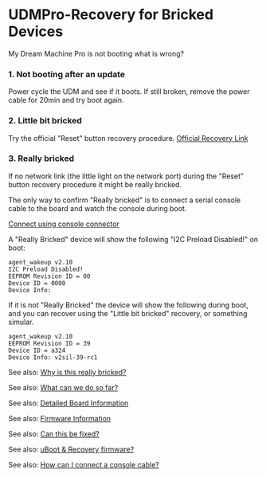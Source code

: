 # UDMPro-Recovery for Bricked Devices

My Dream Machine Pro is not booting what is wrong?

### 1. Not booting after an update
Power cycle the UDM and see if it boots. If still broken, remove the power cable for 20min and try boot again.

### 2. Little bit bricked
Try the official "Reset" button recovery procedure.
[Official Recovery Link](https://help.ui.com/hc/en-us/articles/360043360253-UniFi-Recovery-Mode)

### 3. Really bricked
If no network link (the little light on the network port) during the "Reset" button recovery procedure it might be really bricked.

The only way to confirm "Really bricked" is to connect a serial console cable to the board and watch the console during boot.

[Connect using console connector](UDMProConsoleCable.md)

A "Really Bricked" device will show the following "I2C Preload Disabled!" on boot:

```
agent_wakeup v2.10
I2C Preload Disabled!
EEPROM Revision ID = 00
Device ID = 0000
Device Info:
```

If it is not "Really Bricked" the device will show the following during boot, and you can recover using the "Little bit bricked" recovery, or something simular.

```
agent_wakeup v2.10
EEPROM Revision ID = 39
Device ID = a324
Device Info: v2sil-39-rc1
```

See also: [Why is this really bricked?](UDMProBicked.md)

See also: [What can we do so far?](UDMProCommands.md)

See also: [Detailed Board Information](UDMProBoardInfo.md)

See also: [Firmware Information](UDMProFirmwareVersions.md)

See also: [Can this be fixed?](UDMProFix.md)

See also: [uBoot & Recovery firmware?](UDMProExtractFirmware.md)

See also: [How can I connect a console cable?](UDMProConsoleCable.md)